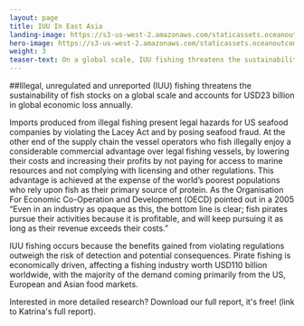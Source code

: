 ```yaml
---
layout: page 
title: IUU In East Asia
landing-image: https://s3-us-west-2.amazonaws.com/staticassets.oceanoutcomes.org/rollover+images/lets-talk-fish-hover.jpg
hero-image: https://s3-us-west-2.amazonaws.com/staticassets.oceanoutcomes.org/hero+photos/letstalkfishhero.jpg
weight: 3
teaser-text: On a global scale, IUU fishing threatens the sustainability of fish stocks and ecosystems and accounts for USD23 billion in global economic loss annually. Currently, one in four fish is caught and traded illegally. Major seafood importers and retailers in key markets such are liable for the business risks of importing poached wildlife products but can not easily see where the risks occur or pathways to avoid them. 
---
```

##Illegal, unregulated and unreported (IUU) fishing threatens the sustainability of fish stocks on a global scale and accounts for USD23 billion in global economic loss annually. 

Imports produced from illegal fishing present legal hazards for US seafood companies by violating the Lacey Act and by posing seafood fraud.  At the other end of the supply chain the vessel operators who fish illegally enjoy a considerable commercial advantage over legal fishing vessels, by lowering their costs and increasing their profits by not paying for access to marine resources and not complying with licensing and other regulations.  This advantage is achieved at the expense of the world’s poorest populations who rely upon fish as their primary source of protein.  As the Organisation For Economic Co-Operation and Development (OECD) pointed out in a 2005 “Even in an industry as opaque as this, the bottom line is clear; fish pirates pursue their activities because it is profitable, and will keep pursuing it as long as their revenue exceeds their costs.”

IUU fishing occurs because the benefits gained from violating regulations outweigh the risk of detection and potential consequences.  Pirate fishing is economically driven, affecting a fishing industry worth USD110 billion worldwide, with the majority of the demand coming primarily from the US, European and Asian food markets.

Interested in more detailed research? Download our full report, it's free! (link to Katrina's full report). 
